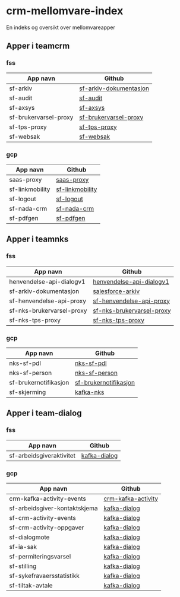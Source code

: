 # crm-mellomvare-index
En indeks og oversikt over mellomvareapper

## Apper i teamcrm

### fss

| App navn  | Github |
| ------------- | ------------- |
| sf-arkiv  | [sf-arkiv-dokumentasjon](https://github.com/navikt/sf-arkiv-dokumentasjon) |
| sf-audit  | [sf-audit](https://github.com/navikt/sf-audit) |
| sf-axsys  | [sf-axsys](https://github.com/navikt/sf-axsys) |
| sf-brukervarsel-proxy | [sf-brukervarsel-proxy](https://github.com/navikt/sf-brukervarsel-proxy) |
| sf-tps-proxy | [sf-tps-proxy](https://github.com/navikt/sf-tps-proxy) |
| sf-websak | [sf-websak](https://github.com/navikt/sf-websak)  |

### gcp

| App navn  | Github |
| ------------- | ------------- |
| saas-proxy | [saas-proxy](https://github.com/navikt/saas-proxy) |
| sf-linkmobility | [sf-linkmobility](https://github.com/navikt/sf-linkmobility) |
| sf-logout  | [sf-logout](https://github.com/navikt/sf-logout ) |
| sf-nada-crm | [sf-nada-crm](https://github.com/navikt/sf-nada-crm) |
| sf-pdfgen | [sf-pdfgen](https://github.com/navikt/sf-pdfgen) |

## Apper i teamnks

### fss

| App navn  | Github |
| ------------- | ------------- |
| henvendelse-api-dialogv1  | [henvendelse-api-dialogv1](https://github.com/navikt/henvendelse-api-dialogv1) |
| sf-arkiv-dokumentasjon | [salesforce-arkiv](https://github.com/navikt/salesforce-arkiv) |
| sf-henvendelse-api-proxy | [sf-henvendelse-api-proxy](https://github.com/navikt/sf-henvendelse-api-proxy) |
| sf-nks-brukervarsel-proxy | [sf-nks-brukervarsel-proxy](https://github.com/navikt/sf-nks-brukervarsel-proxy) |
| sf-nks-tps-proxy | [sf-nks-tps-proxy](https://github.com/navikt/sf-nks-tps-proxy) |

### gcp

| App navn  | Github |
| ------------- | ------------- |
| nks-sf-pdl  | [nks-sf-pdl](https://github.com/navikt/nks-sf-pdl) |
| nks-sf-person | [nks-sf-person](https://github.com/navikt/nks-sf-person) |
| sf-brukernotifikasjon | [sf-brukernotifikasjon](https://github.com/navikt/sf-brukernotifikasjon) |
| sf-skjerming | [kafka-nks](https://github.com/navikt/kafka-nks) |

## Apper i team-dialog

### fss

| App navn  | Github |
| ------------- | ------------- |
| sf-arbeidsgiveraktivitet | [kafka-dialog](https://github.com/navikt/kafka-dialog) |

### gcp

| App navn  | Github |
| ------------- | ------------- |
| crm-kafka-activity-events | [crm-kafka-activity](https://github.com/navikt/crm-kafka-activity) |
| sf-arbeidsgiver-kontaktskjema | [kafka-dialog](https://github.com/navikt/kafka-dialog) |
| sf-crm-activity-events | [kafka-dialog](https://github.com/navikt/kafka-dialog) |
| sf-crm-activity-oppgaver | [kafka-dialog](https://github.com/navikt/kafka-dialog) |
| sf-dialogmote | [kafka-dialog](https://github.com/navikt/kafka-dialog) |
| sf-ia-sak| [kafka-dialog](https://github.com/navikt/kafka-dialog) |
| sf-permiteringsvarsel | [kafka-dialog](https://github.com/navikt/kafka-dialog) |
| sf-stilling | [kafka-dialog](https://github.com/navikt/kafka-dialog) |
| sf-sykefravaersstatistikk | [kafka-dialog](https://github.com/navikt/kafka-dialog) |
| sf-tiltak-avtale | [kafka-dialog](https://github.com/navikt/kafka-dialog) |


